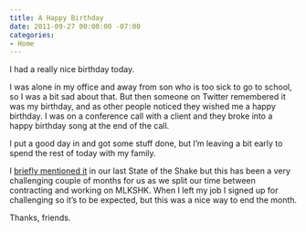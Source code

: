 ```yaml
---
title: A Happy Birthday
date: 2011-09-27 00:00:00 -07:00
categories:
- Home
---
```


<p>I had a really nice birthday today. </p>

<p>I was alone in my office and away from son who is too sick to go to school, so I was a bit sad about that. But then someone on Twitter remembered it was my birthday, and as other people noticed they wished me a happy birthday. I was on a conference call with a client and they broke into a happy birthday song at the end of the call.</p>

<p>I put a good day in and got some stuff done, but I’m leaving a bit early to spend the rest of today with my family.</p>

<p>I <a href="http://mlkshk.typepad.com/mlkshk/2011/09/state-of-the-shake.html">briefly mentioned it</a> in our last State of the Shake but this has been a very challenging couple of months for us as we split our time between contracting and working on MLKSHK. When I left my job I signed up for challenging so it’s to be expected, but this was a nice way to end the month. </p>

<p>Thanks, friends.</p>
